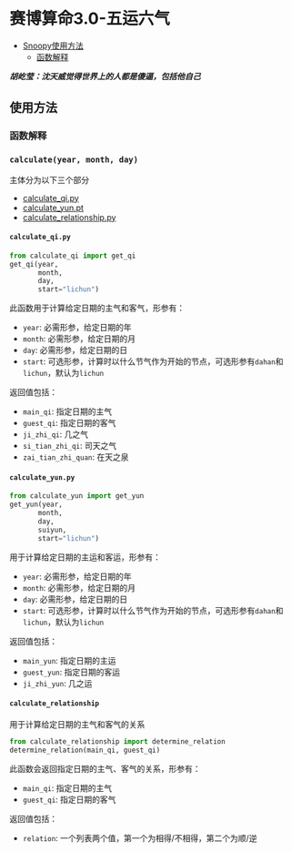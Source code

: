 # 赛博算命3.0-五运六气

- [Snoopy使用方法](#使用方法)
  - [函数解释](#函数解释)

***胡屹莹：沈天威觉得世界上的人都是傻逼，包括他自己***

## 使用方法

### 函数解释

### `calculate(year, month, day)`

主体分为以下三个部分
- [calculate_qi.py](./calculate_qi.py)
- [calculate_yun.pt](./calculate_yun.py)
- [calculate_relationship.py](./calculate_relationship.py)

#### `calculate_qi.py`
```python
from calculate_qi import get_qi
get_qi(year, 
       month, 
       day, 
       start="lichun") 
```
此函数用于计算给定日期的主气和客气，形参有：
- `year`: 必需形参，给定日期的年
- `month`: 必需形参，给定日期的月
- `day`: 必需形参，给定日期的日
- `start`: 可选形参，计算时以什么节气作为开始的节点，可选形参有`dahan`和`lichun`，默认为`lichun`

返回值包括：
- `main_qi`: 指定日期的主气
- `guest_qi`: 指定日期的客气
- `ji_zhi_qi`: 几之气
- `si_tian_zhi_qi`: 司天之气
- `zai_tian_zhi_quan`: 在天之泉

#### `calculate_yun.py`
```python
from calculate_yun import get_yun
get_yun(year, 
       month, 
       day,
       suiyun,
       start="lichun") 
```
用于计算给定日期的主运和客运，形参有：
- `year`: 必需形参，给定日期的年
- `month`: 必需形参，给定日期的月
- `day`: 必需形参，给定日期的日
- `start`: 可选形参，计算时以什么节气作为开始的节点，可选形参有`dahan`和`lichun`，默认为`lichun`

返回值包括：
- `main_yun`: 指定日期的主运
- `guest_yun`: 指定日期的客运
- `ji_zhi_yun`: 几之运

#### `calculate_relationship`
 
用于计算给定日期的主气和客气的关系

```python
from calculate_relationship import determine_relation
determine_relation(main_qi, guest_qi)
```
此函数会返回指定日期的主气、客气的关系，形参有：
- `main_qi`: 指定日期的主气
- `guest_qi`: 指定日期的客气

返回值包括：
- `relation`: 一个列表两个值，第一个为相得/不相得，第二个为顺/逆